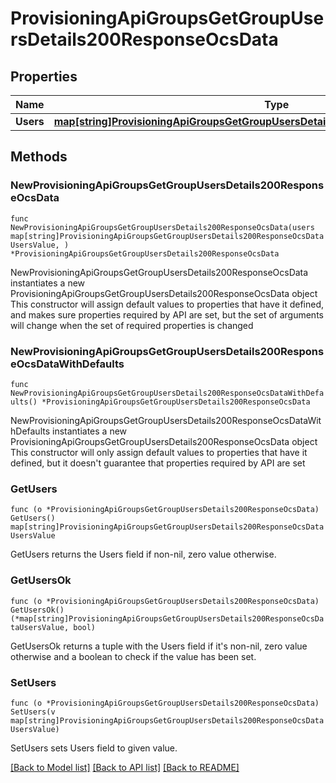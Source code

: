 # ProvisioningApiGroupsGetGroupUsersDetails200ResponseOcsData

## Properties

Name | Type | Description | Notes
------------ | ------------- | ------------- | -------------
**Users** | [**map[string]ProvisioningApiGroupsGetGroupUsersDetails200ResponseOcsDataUsersValue**](ProvisioningApiGroupsGetGroupUsersDetails200ResponseOcsDataUsersValue.md) |  | 

## Methods

### NewProvisioningApiGroupsGetGroupUsersDetails200ResponseOcsData

`func NewProvisioningApiGroupsGetGroupUsersDetails200ResponseOcsData(users map[string]ProvisioningApiGroupsGetGroupUsersDetails200ResponseOcsDataUsersValue, ) *ProvisioningApiGroupsGetGroupUsersDetails200ResponseOcsData`

NewProvisioningApiGroupsGetGroupUsersDetails200ResponseOcsData instantiates a new ProvisioningApiGroupsGetGroupUsersDetails200ResponseOcsData object
This constructor will assign default values to properties that have it defined,
and makes sure properties required by API are set, but the set of arguments
will change when the set of required properties is changed

### NewProvisioningApiGroupsGetGroupUsersDetails200ResponseOcsDataWithDefaults

`func NewProvisioningApiGroupsGetGroupUsersDetails200ResponseOcsDataWithDefaults() *ProvisioningApiGroupsGetGroupUsersDetails200ResponseOcsData`

NewProvisioningApiGroupsGetGroupUsersDetails200ResponseOcsDataWithDefaults instantiates a new ProvisioningApiGroupsGetGroupUsersDetails200ResponseOcsData object
This constructor will only assign default values to properties that have it defined,
but it doesn't guarantee that properties required by API are set

### GetUsers

`func (o *ProvisioningApiGroupsGetGroupUsersDetails200ResponseOcsData) GetUsers() map[string]ProvisioningApiGroupsGetGroupUsersDetails200ResponseOcsDataUsersValue`

GetUsers returns the Users field if non-nil, zero value otherwise.

### GetUsersOk

`func (o *ProvisioningApiGroupsGetGroupUsersDetails200ResponseOcsData) GetUsersOk() (*map[string]ProvisioningApiGroupsGetGroupUsersDetails200ResponseOcsDataUsersValue, bool)`

GetUsersOk returns a tuple with the Users field if it's non-nil, zero value otherwise
and a boolean to check if the value has been set.

### SetUsers

`func (o *ProvisioningApiGroupsGetGroupUsersDetails200ResponseOcsData) SetUsers(v map[string]ProvisioningApiGroupsGetGroupUsersDetails200ResponseOcsDataUsersValue)`

SetUsers sets Users field to given value.



[[Back to Model list]](../README.md#documentation-for-models) [[Back to API list]](../README.md#documentation-for-api-endpoints) [[Back to README]](../README.md)


